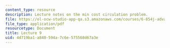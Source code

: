 ```yaml
---
content_type: resource
description: Lecture notes on the min cost circulation problem.
file: https://ol-ocw-studio-app-qa.s3.amazonaws.com/courses/6-854j-advanced-algorithms-fall-2008/4d719ba1a840594a7c6e575568d67a3e_lect10_15.pdf
file_type: application/pdf
resourcetype: Document
title: Lecture 9
uid: 4d719ba1-a840-594a-7c6e-575568d67a3e
---
```

